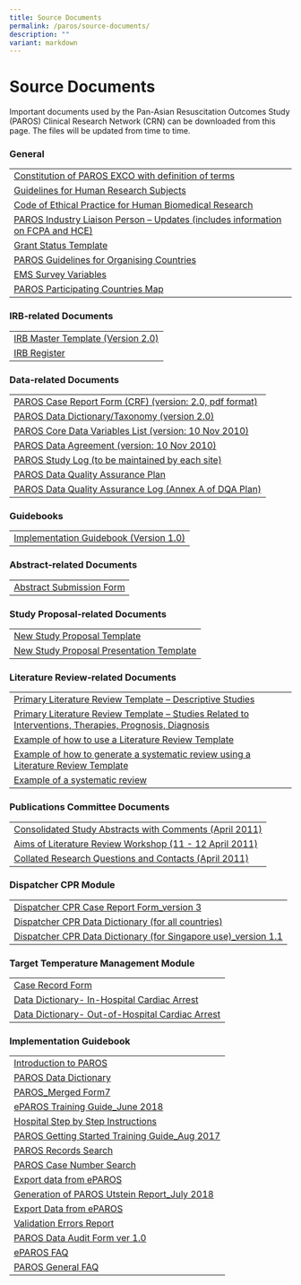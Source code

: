 ```yaml
---
title: Source Documents
permalink: /paros/source-documents/
description: ""
variant: markdown
---
```

<h1><strong>Source Documents</strong></h1>
<div>
<p>Important documents used by the Pan-Asian Resuscitation Outcomes Study (PAROS) Clinical Research Network (CRN) can be downloaded from this page. The files will be updated from time to time.</p>
<h3>General</h3>
<table>
   <tbody>
      <tr>
         <td><a target="_blank" href="/files/PAROS/SD_General/1_Constitution_of_PAROS_EXCO_with_definition_of_terms_7May10_Final.pdf">Constitution of PAROS EXCO with definition of terms</a></td>
      </tr>
      <tr>
         <td><a target="_blank" href="/files/PAROS/SD_General/2_Gudelines_on_Research_on_Human_Subjects_ver1_Final.pdf">Guidelines for Human Research Subjects</a></td>
      </tr>
      <tr>
         <td><a target="_blank" href="/files/PAROS/SD_General/3_COEP_Approved_Jun_2010.pdf">Code of Ethical Practice for Human Biomedical Research</a></td>
      </tr>
      <tr>
         <td><a target="_blank" href="/files/PAROS/SD_General/4_PAROS_Industry_Liaison_Final_Oct10.pdf">PAROS Industry Liaison Person – Updates (includes information on FCPA and HCE)</a></td>
      </tr>
      <tr>
         <td><a target="_blank" href="/files/PAROS/SD_General/5_GrandStatus_Template.pdf">Grant Status Template</a></td>
      </tr>
      <tr>
         <td><a target="_blank" href="/files/PAROS/SD_General/5_PAROS_Guidelines_for_Organising_Country_Aug_2011v3.pdf">PAROS Guidelines for Organising Countries</a></td>
      </tr>
      <tr>
         <td><a target="_blank" href="/files/PAROS/SD_General/6_EMS_your_project_variables.pdf">EMS Survey Variables</a></td>
      </tr>
      <tr>
         <td><a target="_blank" href="/files/PAROS/SD_General/PAROS_Map_13_countries.pdf">PAROS Participating Countries Map</a></td>
      </tr>
   </tbody>
</table>
<h3>IRB-related Documents</h3>
<table>
   <tbody>
      <tr>
         <td><a target="_blank" href="/files/PAROS/SD_IRB_Related_Documents/IRB_Master_Template_PAROS_protocol_ver2_0_16Nov10.pdf">IRB Master Template (Version 2.0)</a></td>
      </tr>
      <tr>
         <td><a target="_blank" href="/files/PAROS/SD_IRB_Related_Documents/2_IRB_Register.pdf">IRB Register</a></td>
      </tr>
   </tbody>
</table>
<h3>Data-related Documents</h3>
<table>
   <tbody>
      <tr>
         <td><a target="_blank" href="files/PAROS/SD_Data_Related_Documents/1_PAROS_Case_Report_Form.pdf">PAROS Case Report Form (CRF) (version: 2.0, pdf format)</a></td>
      </tr>
      <tr>
         <td><a target="_blank" href="/files/PAROS/SD_Data_Related_Documents/3_PAROS_DataDictionary_taxonomy_10.pdf">PAROS Data Dictionary/Taxonomy (version 2.0)</a></td>
      </tr>
      <tr>
         <td><a target="_blank" href="/files/PAROS/SD_Data_Related_Documents/4_PAROS_Core_Data_Variables_List.pdf">PAROS Core Data Variables List (version: 10 Nov 2010)</a></td>
      </tr>
      <tr>
         <td><a target="_blank" href="/files/PAROS/SD_Data_Related_Documents/5_PAROS_Data_Agreement.pdf">PAROS Data Agreement (version: 10 Nov 2010)</a></td>
      </tr>
      <tr>
         <td><a target="_blank" href="/files/PAROS/SD_Data_Related_Documents/6_PAROS_Study_Log.pdf">PAROS Study Log (to be maintained by each site)</a></td>
      </tr>
      <tr>
         <td><a target="_blank" href="/files/PAROS/SD_Data_Related_Documents/7_PAROS_Data_Quality_Assurance_Plan.pdf">PAROS Data Quality Assurance Plan</a></td>
      </tr>
      <tr>
         <td><a target="_blank" href="/files/PAROS/SD_Data_Related_Documents/8_PAROS_Data_Quality_Assurance_Log.pdf">PAROS Data Quality Assurance Log (Annex A of DQA Plan)</a></td>
      </tr>
   </tbody>
</table><h3>Guidebooks</h3>
<table>
   <tbody>
      <tr>
         <td><a target="_blank" href="#">Implementation Guidebook (Version 1.0)</a></td>
      </tr>
   </tbody>
</table>
<h3>Abstract-related Documents</h3>
<table>
   <tbody>
      <tr>
         <td><a target="_blank" href="https://www.scri.edu.sg/wp-content/uploads/2016/03/1_Abstract-Related-Documents.doc">Abstract Submission Form</a></td>
      </tr>
   </tbody>
</table>
<h3>Study Proposal-related Documents</h3>
<table>
   <tbody>
      <tr>
         <td><a target="_blank" href="https://www.scri.edu.sg/wp-content/uploads/2021/01/New-Study-Proposal-Template_2020.doc">New Study Proposal Template</a></td>
      </tr>
      <tr>
         <td><a target="_blank" href="https://www.scri.edu.sg/wp-content/uploads/2016/06/PAROS-Study-Proposal-Presentation-Template.ppt">New Study Proposal Presentation Template</a></td>
      </tr>
   </tbody>
</table>
<h3>Literature Review-related Documents</h3>
<table>
   <tbody>
      <tr>
         <td><a target="_blank" href="https://www.scri.edu.sg/wp-content/uploads/2016/03/1_Primary-Literature-Review-Template.doc">Primary Literature Review Template – Descriptive Studies</a></td>
      </tr>
      <tr>
         <td><a target="_blank" href="https://www.scri.edu.sg/wp-content/uploads/2016/03/2_Primary-Literature-Review-Template.doc">Primary Literature Review Template – Studies Related to Interventions, Therapies, Prognosis, Diagnosis</a></td>
      </tr>
      <tr>
         <td><a target="_blank" href="https://www.scri.edu.sg/wp-content/uploads/2016/03/3_Example-of-how-to-use-a-literature-Review.pdf">Example of how to use a Literature Review Template</a></td>
      </tr>
      <tr>
         <td><a target="_blank" href="https://www.scri.edu.sg/wp-content/uploads/2016/03/4_Example-of-how-to-generate-a-systematic-review.pdf">Example of how to generate a systematic review using a Literature Review Template</a></td>
      </tr>
      <tr>
         <td><a target="_blank" href="https://www.scri.edu.sg/wp-content/uploads/2016/04/13_Use-of-antiarrhythmic-drugs-for-adult-cardiac-arrest_Ong-et-al.pdf">Example of a systematic review</a></td>
      </tr>
   </tbody>
</table>
<h3>Publications Committee Documents</h3>
<table>
   <tbody>
      <tr>
         <td><a target="_blank" href="https://www.scri.edu.sg/wp-content/uploads/2016/06/PAROS_New_Study_Proposals_Collated_w_comments_Singapore__Tokyo.pdf">Consolidated Study Abstracts with Comments (April 2011)</a></td>
      </tr>
      <tr>
         <td><a target="_blank" href="https://www.scri.edu.sg/wp-content/uploads/2016/03/2_Aims_of_the_Workshop.pdf">Aims of Literature Review Workshop (11 - 12 April 2011)</a></td>
      </tr>
      <tr>
         <td><a target="_blank" href="https://www.scri.edu.sg/wp-content/uploads/2016/03/3_Collated-Research-Questions.doc">Collated Research Questions and Contacts (April 2011)</a></td>
      </tr>
   </tbody>
</table>
<h3>Dispatcher CPR Module</h3>
<table>
   <tbody>
      <tr>
         <td><a target="_blank" href="/files/PAROS/SD_Dispatcher_CPR_Module/PAROS_Dispatcher_CPR_Form3.pdf">Dispatcher CPR Case Report Form_version 3</a></td>
      </tr>
      <tr>
         <td><a target="_blank" href="/files/PAROS/SD_Dispatcher_CPR_Module/Final_dispatch_dictionary_for_CARES_PAROS_Oct2013.pdf">Dispatcher CPR Data Dictionary (for all countries)</a></td>
      </tr>
      <tr>
         <td><a target="_blank" href="/files/PAROS/SD_Dispatcher_CPR_Module/Dispatch_data_dictionary_for_PAROS_version_1_1_May_2018updated.pdf">Dispatcher CPR Data Dictionary (for Singapore use)_version 1.1</a></td>
      </tr>
   </tbody>
</table>
<h3>Target Temperature Management Module</h3>
<table>
   <tbody>
      <tr>
         <td><a target="_blank" href="/files/PAROS/SD_Target_Temperature/1_Case_Record_Form.pdf">Case Record Form</a></td>
      </tr>
      <tr>
         <td><a target="_blank" href="/files/PAROS/SD_Target_Temperature/2_Data_Dictionary_In_Hospital_Cardiac_Arrest.pdf">Data Dictionary- In-Hospital Cardiac Arrest</a></td>
      </tr>
      <tr>
         <td><a target="_blank" href="/files/PAROS/SD_Target_Temperature/3_Data_Dictionary_Out_of_Hospital_Cardiac_Arrest.pdf">Data Dictionary- Out-of-Hospital Cardiac Arrest</a></td>
      </tr>
   </tbody>
</table>
<h3>Implementation Guidebook</h3>
<table>
   <tbody>
      <tr>
         <td><a target="_blank" href="/files/PAROS/SD_Implementation_Guidebook/1_IntroductionToPAROS.pdf">Introduction to PAROS</a></td>
      </tr>
      <tr>
         <td><a target="_blank" href="/files/PAROS/SD_Implementation_Guidebook/2_PAROS_Data_Dictionary.pdf">PAROS Data Dictionary</a></td>
      </tr>
      <tr>
         <td><a target="_blank" href="/files/PAROS/SD_Implementation_Guidebook/PAROS_Merged_Form7.pdf">PAROS_Merged Form7</a></td>
      </tr>
      <tr>
         <td><a target="_blank" href="/files/PAROS/SD_Implementation_Guidebook/3_ePAROS_Training_Guide_Jun18.pdf">ePAROS Training Guide_June 2018</a></td>
      </tr>
      <tr>
         <td><a target="_blank" href="/files/PAROS/SD_Implementation_Guidebook/5_Hospital_Step_by_Step_Instructions.pdf">Hospital Step by Step Instructions</a></td>
      </tr>
      <tr>
         <td><a target="_blank" href="/files/PAROS/SD_Implementation_Guidebook/3_PAROS_Getting_Started_Training_Guidev2.pdf">PAROS Getting Started Training Guide_Aug 2017</a></td>
      </tr>
      <tr>
         <td><a target="_blank" href="/files/PAROS/SD_Implementation_Guidebook/7_PAROS_Case_Search.pdf">PAROS Records Search</a></td>
      </tr>
      <tr>
         <td><a target="_blank" href="/files/PAROS/SD_Implementation_Guidebook/4_PAROS_Case_Number_Search.pdf">PAROS Case Number Search</a></td>
      </tr>
      <tr>
         <td><a target="_blank" href="/files/PAROS/SD_Implementation_Guidebook/8_Export_Data_from_ePAROS.pdf">Export data from ePAROS</a></td>
      </tr>
      <tr>
         <td><a target="_blank" href="/files/PAROS/SD_Implementation_Guidebook/6_Generation_of_PAROS_Utstein_Reportv2.pdf">Generation of PAROS Utstein Report_July 2018</a></td>
      </tr>
      <tr>
         <td><a target="_blank" href="/files/PAROS/SD_Implementation_Guidebook/5_Export_data_from_ePAROS.pdf">Export Data from ePAROS</a></td>
      </tr>
      <tr>
         <td><a target="_blank" href="/files/PAROS/SD_Implementation_Guidebook/5_2_Validation_errors_report.pdf">Validation Errors Report</a></td>
      </tr>
      <tr>
         <td><a target="_blank" href="/files/PAROS/SD_Implementation_Guidebook/10_PAROS_Data_Audit_Form_ver_1_0.pdf">PAROS Data Audit Form ver 1.0</a></td>
      </tr>
      <tr>
         <td><a target="_blank" href="/files/PAROS/SD_Implementation_Guidebook/11_ePAROS_FAQ.pdf">ePAROS FAQ</a></td>
      </tr>
      <tr>
         <td><a target="_blank" href="/files/PAROS/SD_Implementation_Guidebook/12_PAROS_General_FAQ.pdf">PAROS General FAQ</a></td>
      </tr>
   </tbody>
</table></div>
